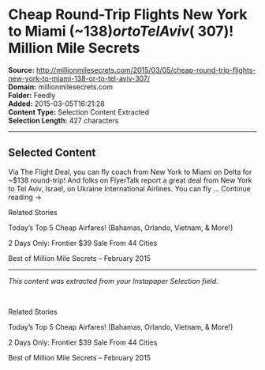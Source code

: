 # Cheap Round-Trip Flights New York to Miami (~$138) or to Tel Aviv (~$307)! Million Mile Secrets

**Source:** http://millionmilesecrets.com/2015/03/05/cheap-round-trip-flights-new-york-to-miami-138-or-to-tel-aviv-307/  
**Domain:** millionmilesecrets.com  
**Folder:** Feedly  
**Added:** 2015-03-05T16:21:28  
**Content Type:** Selection Content Extracted  
**Selection Length:** 427 characters  


---

## Selected Content

Via The Flight Deal, you can fly coach from New York to Miami on Delta for ~$138 round-trip! And folks on FlyerTalk report a great deal from New York to Tel Aviv, Israel, on Ukraine International Airlines. You can fly … Continue reading →

Related Stories

Today’s Top 5 Cheap Airfares! (Bahamas, Orlando, Vietnam, & More!)

2 Days Only: Frontier $39 Sale From 44 Cities

Best of Million Mile Secrets – February 2015

---

*This content was extracted from your Instapaper Selection field.*

       

Related Stories

Today’s Top 5 Cheap Airfares! (Bahamas, Orlando, Vietnam, & More!)

2 Days Only: Frontier $39 Sale From 44 Cities

Best of Million Mile Secrets – February 2015
